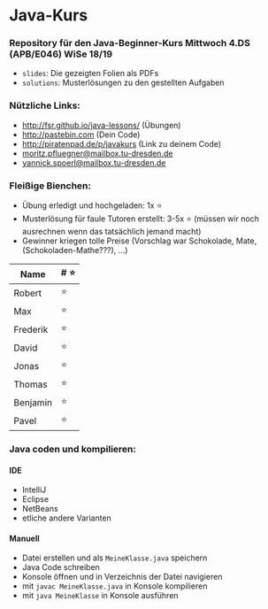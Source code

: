 # Java-Kurs

### Repository für den Java-Beginner-Kurs Mittwoch 4.DS (APB/E046) WiSe 18/19
- `slides`: Die gezeigten Folien als PDFs
- `solutions`: Musterlösungen zu den gestellten Aufgaben</br>

### Nützliche Links:
- http://fsr.github.io/java-lessons/ (Übungen)
- http://pastebin.com (Dein Code)
- http://piratenpad.de/p/javakurs (Link zu deinem Code)
- moritz.pfluegner@mailbox.tu-dresden.de
- yannick.spoerl@mailbox.tu-dresden.de

### Fleißige Bienchen:
- Übung erledigt und hochgeladen: 1x :star:
- Musterlösung für faule Tutoren erstellt: 3-5x :star: (müssen wir noch ausrechnen wenn das tatsächlich jemand macht)
- Gewinner kriegen tolle Preise (Vorschlag war Schokolade, Mate, (Schokoladen-Mathe???), ...) 

| Name | # :star: |
|----------|---------|
| Robert | :star: |
| Max | :star: |
| Frederik | :star: |
| David | :star: |
| Jonas | :star: |
| Thomas | :star: |
| Benjamin | :star: |
| Pavel | :star: |

### Java coden und kompilieren:
#### IDE
- IntelliJ
- Eclipse
- NetBeans
- etliche andere Varianten

#### Manuell
- Datei erstellen und als `MeineKlasse.java`  speichern
- Java Code schreiben
- Konsole öffnen und in Verzeichnis der Datei navigieren
- mit `javac MeineKlasse.java` in Konsole kompilieren
- mit `java MeineKlasse` in Konsole ausführen
